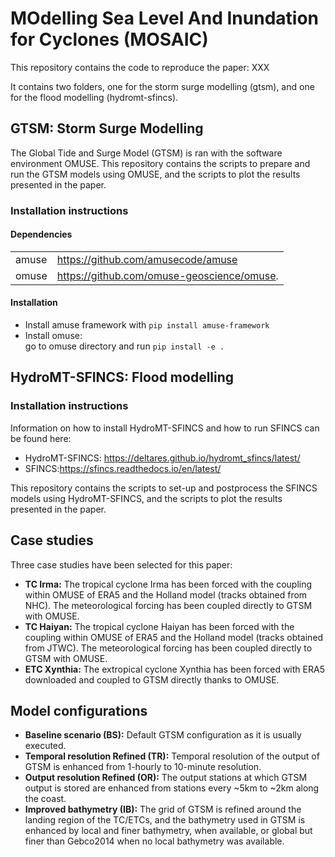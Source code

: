 # MOdelling Sea Level And Inundation for Cyclones (MOSAIC)
This repository contains the code to reproduce the paper:
XXX

It contains two folders, one for the storm surge modelling (gtsm), and one for the flood modelling (hydromt-sfincs).

## GTSM: Storm Surge Modelling
The Global Tide and Surge Model (GTSM) is ran with the software environment OMUSE.
This repository contains the scripts to prepare and run the GTSM models using OMUSE, and the scripts to plot the results presented in the paper.

### Installation instructions
#### Dependencies

|                |                                                                                            |
| -------------- | ------------------------------------------------------------------------------------------ |
| amuse          | https://github.com/amusecode/amuse                                                         |
| omuse          | https://github.com/omuse-geoscience/omuse.                                                 |

#### Installation

* Install amuse framework with `pip install amuse-framework`
* Install omuse:\
  go to omuse directory and run `pip install -e .`

## HydroMT-SFINCS: Flood modelling
### Installation instructions
Information on how to install HydroMT-SFINCS and how to run SFINCS can be found here:
* HydroMT-SFINCS: https://deltares.github.io/hydromt_sfincs/latest/
* SFINCS:https://sfincs.readthedocs.io/en/latest/

This repository contains the scripts to set-up and postprocess the SFINCS models using HydroMT-SFINCS, and the scripts to plot the results presented in the paper.

## Case studies
Three case studies have been selected for this paper:
* **TC Irma:** The tropical cyclone Irma has been forced with the coupling within OMUSE of ERA5 and the Holland model (tracks obtained from NHC). The meteorological forcing has been coupled directly to GTSM with OMUSE.
* **TC Haiyan:** The tropical cyclone Haiyan has been forced with the coupling within OMUSE of ERA5 and the Holland model (tracks obtained from JTWC). The meteorological forcing has been coupled directly to GTSM with OMUSE.
* **ETC Xynthia:** The extropical cyclone Xynthia has been forced with ERA5 downloaded and coupled to GTSM directly thanks to OMUSE.

## Model configurations
* **Baseline scenario (BS):** Default GTSM configuration as it is usually executed.
* **Temporal resolution Refined (TR):** Temporal resolution of the output of GTSM is enhanced from 1-hourly to 10-minute resolution.
* **Output resolution Refined (OR):** The output stations at which GTSM output is stored are enhanced from stations every ~5km to ~2km along the coast.
* **Improved bathymetry (IB):** The grid of GTSM is refined around the landing region of the TC/ETCs, and the bathymetry used in GTSM is enhanced by local and finer bathymetry, when available, or global but finer than Gebco2014 when no local bathymetry was available.
